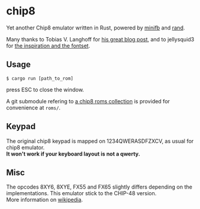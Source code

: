 # chip8

Yet another Chip8 emulator written in Rust, powered by [minifb](https://github.com/emoon/rust_minifb) and [rand](https://github.com/rust-random/rand).

Many thanks to Tobias V. Langhoff for [his great blog post](https://tobiasvl.github.io/blog/write-a-chip-8-emulator/), and to jellysquid3 for [the inspiration and the fontset](https://github.com/jellysquid3/chip8-rs).

## Usage

`$ cargo run [path_to_rom]`

press ESC to close the window.

A git submodule refering to [a chip8 roms collection](https://github.com/kripod/chip8-roms) is provided for convenience at `roms/`.

## Keypad

The original chip8 keypad is mapped on 1234QWERASDFZXCV, as usual for chip8 emulator.  
**It won't work if your keyboard layout is not a qwerty.**

## Misc

The opcodes 8XY6, 8XYE, FX55 and FX65 slightly differs depending on the implementations. 
This emulator stick to the CHIP-48 version.  
More information on [wikipedia](https://en.wikipedia.org/wiki/CHIP-8#Opcode_table). 